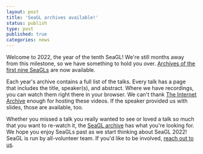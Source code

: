 ```yaml
---
layout: post
title: 'SeaGL archives available!'
status: publish
type: post
published: true
categories: news
---
```


Welcome to 2022, the year of the tenth SeaGL!
We're still months away from this milestone, so we have something to hold you over.
[Archives of the first nine SeaGLs](/archive) are now available.

Each year's archive contains a full list of the talks.
Every talk has a page that includes the title, speaker(s), and abstract.
Where we have recordings, you can watch them right there in your browser.
We can't thank [The Internet Archive](https://archive.org) enough for hosting these videos.
If the speaker provided us with slides, those are available, too.

Whether you missed a talk you really wanted to see or loved a talk so much that you want to re-watch it, the [SeaGL archive](/archive) has what you're looking for.
We hope you enjoy SeaGLs past as we start thinking about SeaGL 2022!
SeaGL is run by all-volunteer team.
If you'd like to be involved, [reach out to us](/get_involved.html).
